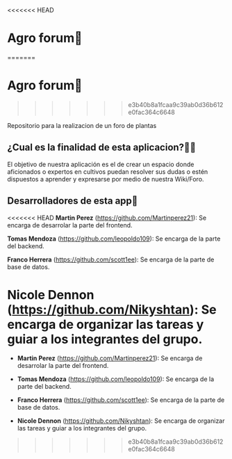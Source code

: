 <<<<<<< HEAD
# Agro forum🥗
=======
# Agro forum🌿
>>>>>>> e3b40b8a1fcaa9c39ab0d36b612e0fac364c6648

Repositorio para la realizacion de un foro de plantas

## ¿Cual es la finalidad de esta aplicacion?🕵️‍♀️

El objetivo de nuestra aplicación es el de crear un espacio donde aficionados o expertos en cultivos puedan resolver sus dudas o estén dispuestos a aprender y expresarse por medio de nuestra Wiki/Foro.

## Desarrolladores de esta app🌆

<<<<<<< HEAD
**Martin Perez** (https://github.com/Martinperez21): Se encarga de desarrolar la parte del frontend.

**Tomas Mendoza** (https://github.com/leopoldo109): Se encarga de la parte del backend.

**Franco Herrera** (https://github.com/scott1ee): Se encarga de la parte de base de datos.

**Nicole Dennon** (https://github.com/Nikyshtan): Se encarga de organizar las tareas y guiar a los integrantes del grupo.
=======
 * **Martin Perez** (https://github.com/Martinperez21): Se encarga de desarrolar la parte del frontend.

 * **Tomas Mendoza** (https://github.com/leopoldo109): Se encarga de la parte del backend.

 * **Franco Herrera** (https://github.com/scott1ee): Se encarga de la parte de base de datos.

 * **Nicole Dennon** (https://github.com/Nikyshtan): Se encarga de organizar las tareas y guiar a los integrantes del grupo.
>>>>>>> e3b40b8a1fcaa9c39ab0d36b612e0fac364c6648
